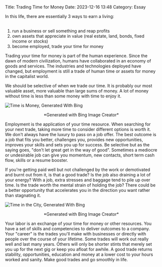 Title: Trading Time for Money
Date: 2023-12-16 13:48
Category: Essay

In this life, there are essentially 3 ways to earn a living:<br /><br />
1. run a business or sell something and reap profits<br />
2. own assets that appreciate in value (real estate, land, bonds, fixed income or stocks)<br />
3. become employed, trade your time for money<br />

Trading your time for money is part of the human experience. Since the dawn of modern civilization, humans have collaborated in an economy of goods and services. The industries and technologies deployed have changed, but employment is still a trade of human time or assets
for money in the capitalist world.

We should be selective of when we trade our time. It is probably our most valuable asset, more valuable than large sums of money. A lot of money without time is less than some money with time to enjoy it.

![Time is Money, Generated With Bing]({static}/images/time-is-money.jpeg)
<center>*Generated with Bing Image Creator*</center>

Employment is the application of your time resource. When searching for your next trade, taking more time to consider different options is worth it. We don't always have the luxury
to pass on a job offer. The best outcome is a job that fits you better, challenges you,
provides new opportunities, improves your skills and sets you up for success.
Be selective but as the saying goes, "don't let great get in the way of good".
Sometimes a mediocre or undesirable job can give you momentum, new contacts, short term cash flow,
skills or a resume booster.

If you're getting paid well but not challenged by the work or demotivated and burnt out from it, is that a good trade? Is the job also draining a lot of your energy? With a job, extra stresses and baggage tend to pile up over time. Is the trade worth the mental strain of holding the job? There could be a better opportunity that accelerates you in the direction you want rather than stagnating it.

![Time in the City, Generated With Bing]({static}/images/time-in-the-city.jpeg)
<center>*Generated with Bing Image Creator*</center>

Your labor is an exchange of your time for money or other resources.
You have a set of skills and competencies to deliver outcomes to a company.
Your "career" is the trades you'll make with businesses or directly with
people over the course of your lifetime. Some trades will work out really well
and last many years. Others will only be shorter stints that merely set you up for
the next gig or keep you afloat for awhile. A good trade returns stability, opportunities, education and money at a lower cost to your hours worked and sanity. Make good trades and go smoothly in life.
